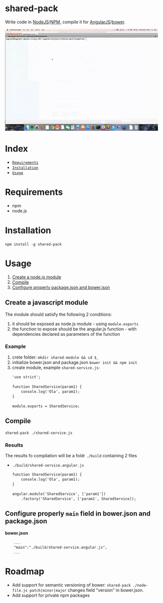 # shared-pack

Write code in [NodeJS](https://nodejs.org/en/)/[NPM](https://www.npmjs.com/), compile it for [AngularJS](https://angularjs.org/)/[bower](https://bower.io/).



<img src="./docs/usage.gif"/>


# Index
 
* [`Requirements`](#requirements)
* [`Installation`](#installation)
* [`Usage`](#usage)

<a name="requirements" id="requirements"></a>
# Requirements

* npm
* node.js

<a name="installation" id="installation"></a>
# Installation

`npm install -g shared-pack`

<a name="usage"></a>
# Usage

1. [Create a node.js module](#createModule)
2. [Compile](#compile)
3. [Configure properly package.json and bower.json](#setMain)

<a name="createModule"></a>
## Create a javascript module

The module should satisfy the following 2 conditions:

1. it should be exposed as node.js module - using `module.exports`
2. the function to expose should be the angular.js function - with dependencies declared as parameters of the function

### Example

1. crete folder: `mkdir shared-module && cd $_`
2. initialize bower.json and package.json `bower init && npm init`
3. create module, example `shared-service.js`:
 	```
 	'use strict';

	function SharedService(param1) {
		console.log('Ola', param1);
	}

	module.exports = SharedService;
 	``` 

<a name="compile"></a>
## Compile

```
shared-pack ./shared-service.js
```

<a name="result"></a>
### Results

The results fo compilation will be a foldr `./build` containing 2 files

* `./build/shared-service.angular.js`

	```
	function SharedService(param1) {
		console.log('Ola', param1);
	}

	angular.module('SharedService', ['param1'])
		.factory('SharedService', ['param1', SharedService]);
	```



<a name="setMain"></a>
## Configure properly `main` field in bower.json and package.json

**bower.json**

```
	...
	"main":"./build/shared-service.angular.js",
	...
```


# Roadmap

* Add support for semantic versioning of bower: `shared-pack ./node-file.js patch|minor|major` changes field "version" in bower.json.
* Add support for private npm packages



